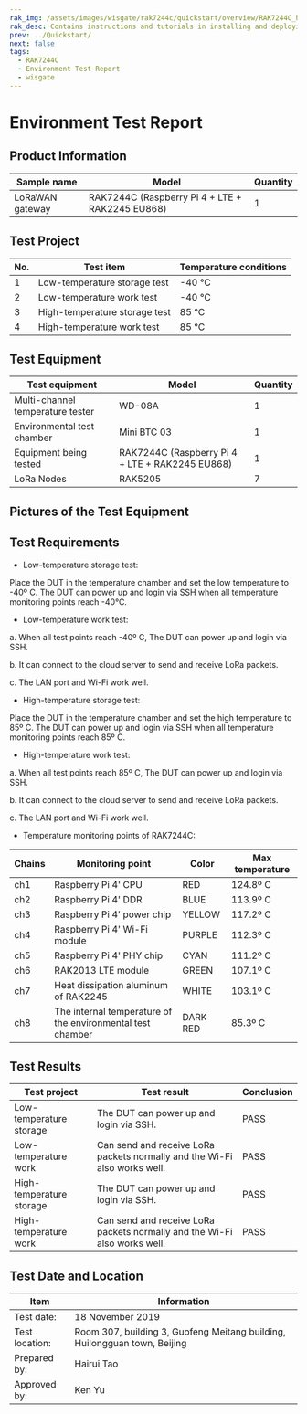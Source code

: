 ```yaml
---
rak_img: /assets/images/wisgate/rak7244c/quickstart/overview/RAK7244C_home.png
rak_desc: Contains instructions and tutorials in installing and deploying your RAK7244C. Instructions are written in a detailed and step-by-step manner for an easier experience in setting up your LoRaWAN Gateway.
prev: ../Quickstart/
next: false
tags:
  - RAK7244C
  - Environment Test Report
  - wisgate
---
```


# Environment Test Report

## Product Information

| Sample name     | Model                                           | Quantity |
| --------------- | ----------------------------------------------- | -------- |
| LoRaWAN gateway | RAK7244C (Raspberry Pi 4 + LTE + RAK2245 EU868) | 1        |

## Test Project

| No. | Test item                     | Temperature conditions |
| --- | ----------------------------- | ---------------------- |
| 1   | Low-temperature storage test  | -40 ℃                  |
| 2   | Low-temperature work test     | -40 ℃                  |
| 3   | High-temperature storage test | 85 ℃                   |
| 4   | High-temperature work test    | 85 ℃                   |

## Test Equipment

| Test equipment                   | Model                                           | Quantity |
| -------------------------------- | ----------------------------------------------- | -------- |
| Multi-channel temperature tester | WD-08A                                          | 1        |
| Environmental test chamber       | Mini BTC 03                                     | 1        |
| Equipment being tested           | RAK7244C (Raspberry Pi 4 + LTE + RAK2245 EU868) | 1        |
| LoRa Nodes                       | RAK5205                                         | 7        |

## Pictures of the Test Equipment

<rk-img
  src="/assets/images/wisgate/rak7244c/testing-report/1.png"
  width="50%"
  caption="Multi-channel temperature tester"
/>

<rk-img
  src="/assets/images/wisgate/rak7244c/testing-report/2.png"
  width="50%"
  caption="RAK7244C"
/>

<rk-img
  src="/assets/images/wisgate/rak7244c/testing-report/3.png"
  width="50%"
  caption="Enviromental test chamber"
/>

<rk-img
  src="/assets/images/wisgate/rak7244c/testing-report/4.png"
  width="50%"
  caption="LoRa nodes"
/>

## Test Requirements

- Low-temperature storage test:

Place the DUT in the temperature chamber and set the low temperature to -40º C. The DUT can power up and login via SSH when all temperature monitoring points reach -40℃.

- Low-temperature work test:

a. When all test points reach -40º C, The DUT can power up and login via SSH.

b. It can connect to the cloud server to send and receive LoRa packets.

c. The LAN port and Wi-Fi work well.

- High-temperature storage test:

Place the DUT in the temperature chamber and set the high temperature to 85º C. The DUT can power up and login via SSH when all temperature monitoring points reach 85º C.

- High-temperature work test:

a. When all test points reach 85º C, The DUT can power up and login via SSH.

b. It can connect to the cloud server to send and receive LoRa packets.

c. The LAN port and Wi-Fi work well.

- Temperature monitoring points of RAK7244C:

| Chains | Monitoring point                                           | Color    | Max temperature |
| ------ | ---------------------------------------------------------- | -------- | --------------- |
| ch1    | Raspberry Pi 4' CPU                                        | RED      | 124.8º C        |
| ch2    | Raspberry Pi 4' DDR                                        | BLUE     | 113.9º C        |
| ch3    | Raspberry Pi 4' power chip                                 | YELLOW   | 117.2º C        |
| ch4    | Raspberry Pi 4' Wi-Fi module                               | PURPLE   | 112.3º C        |
| ch5    | Raspberry Pi 4' PHY chip                                   | CYAN     | 111.2º C        |
| ch6    | RAK2013 LTE module                                         | GREEN    | 107.1º C        |
| ch7    | Heat dissipation aluminum of RAK2245                       | WHITE    | 103.1º C        |
| ch8    | The internal temperature of the environmental test chamber | DARK RED | 85.3º C         |

<rk-img
  src="/assets/images/wisgate/rak7244c/testing-report/5.png"
  width="75%"
  caption="Temperature monitoring points"
/>

## Test Results

| Test project             | Test result                                                               | Conclusion |
| ------------------------ | ------------------------------------------------------------------------- | ---------- |
| Low-temperature storage  | The DUT can power up and login via SSH.                                   | PASS       |
| Low-temperature work     | Can send and receive LoRa packets normally and the Wi-Fi also works well. | PASS       |
| High-temperature storage | The DUT can power up and login via SSH.                                   | PASS       |
| High-temperature work    | Can send and receive LoRa packets normally and the Wi-Fi also works well. | PASS       |

<rk-img
  src="/assets/images/wisgate/rak7244c/testing-report/6.png"
  width="75%"
  caption="Send and recieve LoRa packets at -40º C"
/>

<rk-img
  src="/assets/images/wisgate/rak7244c/testing-report/7.png"
  width="75%"
  caption="Send and recieve packets at 85º C"
/>

<rk-img
  src="/assets/images/wisgate/rak7244c/testing-report/8.png"
  width="75%"
  caption="Wi-Fi works well at -40º C"
/>

<rk-img
  src="/assets/images/wisgate/rak7244c/testing-report/9.png"
  width="75%"
  caption="Wi-Fi works well at 85º C"
/>

## Test Date and Location

| Item           | Information                                                               |
| -------------- | ------------------------------------------------------------------------- |
| Test date:     | 18 November 2019                                                          |
| Test location: | Room 307, building 3, Guofeng Meitang building, Huilongguan town, Beijing |
| Prepared by:   | Hairui Tao                                                                |
| Approved by:   | Ken Yu                                                                    |
